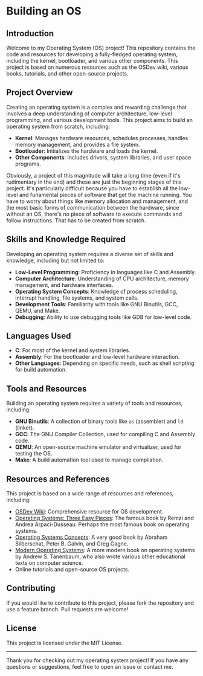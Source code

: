 # Building an OS

## Introduction

Welcome to my Operating System (OS) project! This repository contains the code and resources for developing a fully-fledged operating system, including the kernel, bootloader, and various other components. This project is based on numerous resources such as the OSDev wiki, various books, tutorials, and other open-source projects.

## Project Overview

Creating an operating system is a complex and rewarding challenge that involves a deep understanding of computer architecture, low-level programming, and various development tools. This project aims to build an operating system from scratch, including:

- **Kernel**: Manages hardware resources, schedules processes, handles memory management, and provides a file system.
- **Bootloader**: Initializes the hardware and loads the kernel.
- **Other Components**: Includes drivers, system libraries, and user space programs.

Obviously, a project of this magnitude will take a long time (even if it's rudimentary in the end) and these are just the beginning stages of this project. It's particularly difficult because you have to establish all the low-level and funamental pieces of software that get the machine running. You have to worry about things like memory allocation and management, and the most basic forms of communication between the hardware, since without an OS, there's no piece of software to execute commands and follow instructions. That has to be created from scratch.

## Skills and Knowledge Required

Developing an operating system requires a diverse set of skills and knowledge, including but not limited to:

- **Low-Level Programming**: Proficiency in languages like C and Assembly.
- **Computer Architecture**: Understanding of CPU architecture, memory management, and hardware interfaces.
- **Operating System Concepts**: Knowledge of process scheduling, interrupt handling, file systems, and system calls.
- **Development Tools**: Familiarity with tools like GNU Binutils, GCC, QEMU, and Make.
- **Debugging**: Ability to use debugging tools like GDB for low-level code.

## Languages Used

- **C**: For most of the kernel and system libraries.
- **Assembly**: For the bootloader and low-level hardware interaction.
- **Other Languages**: Depending on specific needs, such as shell scripting for build automation.

## Tools and Resources

Building an operating system requires a variety of tools and resources, including:

- **GNU Binutils**: A collection of binary tools like `as` (assembler) and `ld` (linker).
- **GCC**: The GNU Compiler Collection, used for compiling C and Assembly code.
- **QEMU**: An open-source machine emulator and virtualizer, used for testing the OS.
- **Make**: A build automation tool used to manage compilation.

## Resources and References

This project is based on a wide range of resources and references, including:

- [OSDev Wiki](https://wiki.osdev.org): Comprehensive resource for OS development.
- [Operating Systems: Three Easy Pieces](https://books.google.com/books/about/Operating_Systems.html?id=0a-ouwEACAAJ&source=kp_book_description): The famous book by Remzi and Andrea Arpaci-Dusseau. Perhaps the most famous book on operating systems.
- [Operating Systems Concepts](https://books.google.com/books/about/Operating_System_Concepts.html?id=eVtGAQAAIAAJ&source=kp_book_description): A very good book by Abraham Silberschat, Peter B. Galvin, and Greg Gagne.
- [Modern Operating Systems](https://books.google.com/books/about/Modern_Operating_Systems.html?id=zWLxnQEACAAJ&source=kp_book_description): A more modern book on operating systems by Andrew S. Tanenbaum, who also wrote various other educational texts on computer science.
- Online tutorials and open-source OS projects.

## Contributing

If you would like to contribute to this project, please fork the repository and use a feature branch. Pull requests are welcome!

## License

This project is licensed under the MIT License.

---

Thank you for checking out my operating system project! If you have any questions or suggestions, feel free to open an issue or contact me.


